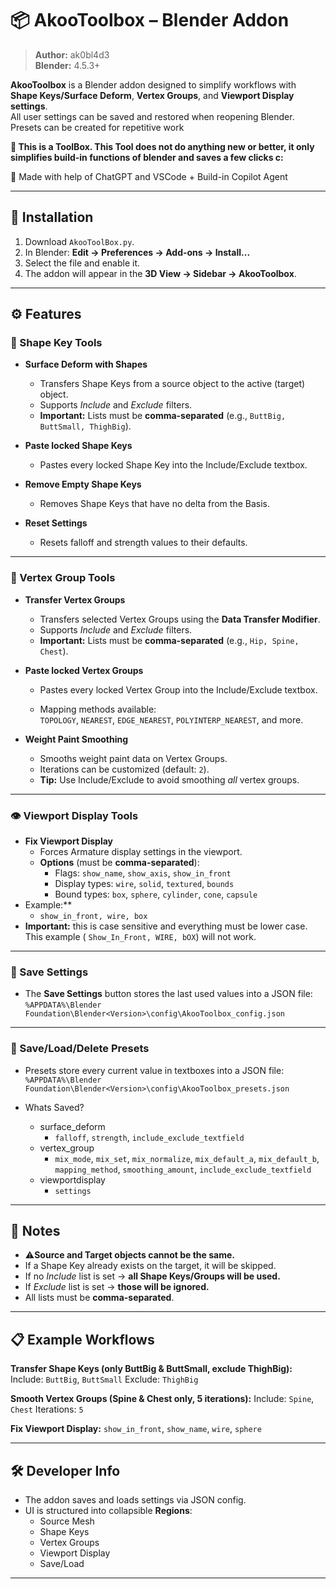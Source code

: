 # 📦 AkooToolbox – Blender Addon

 
> **Author:** ak0bl4d3  
> **Blender:** 4.5.3+   

**AkooToolbox** is a Blender addon designed to simplify workflows with **Shape Keys/Surface Deform**, **Vertex Groups**, and **Viewport Display settings**.  
All user settings can be saved and restored when reopening Blender.
Presets can be created for repetitive work

**:moyai: This is a ToolBox. This Tool does not do anything new or better, it only simplifies build-in functions of blender and saves a few clicks c:**

:hammer: Made with help of ChatGPT and VSCode + Build-in Copilot Agent

---

## 🚀 Installation
1. Download `AkooToolBox.py`.  
2. In Blender: **Edit → Preferences → Add-ons → Install...**  
3. Select the file and enable it.  
4. The addon will appear in the **3D View → Sidebar → AkooToolbox**.

---

## ⚙️ Features

### 🔑 Shape Key Tools
- **Surface Deform with Shapes**  
  - Transfers Shape Keys from a source object to the active (target) object.  
  - Supports *Include* and *Exclude* filters.  
  - **Important:** Lists must be **comma-separated** (e.g., `ButtBig, ButtSmall, ThighBig`).  

- **Paste locked Shape Keys**
  - Pastes every locked Shape Key into the Include/Exclude textbox.

- **Remove Empty Shape Keys**  
  - Removes Shape Keys that have no delta from the Basis.  

- **Reset Settings**  
  - Resets falloff and strength values to their defaults.  

---

### 🧩 Vertex Group Tools
- **Transfer Vertex Groups**  
  - Transfers selected Vertex Groups using the **Data Transfer Modifier**.  
  - Supports *Include* and *Exclude* filters.  
  - **Important:** Lists must be **comma-separated** (e.g., `Hip, Spine, Chest`).  

- **Paste locked Vertex Groups**
  - Pastes every locked Vertex Group into the Include/Exclude textbox.

  - Mapping methods available:  
    `TOPOLOGY`, `NEAREST`, `EDGE_NEAREST`, `POLYINTERP_NEAREST`, and more.  

- **Weight Paint Smoothing**  
  - Smooths weight paint data on Vertex Groups.  
  - Iterations can be customized (default: `2`).  
  - **Tip:** Use Include/Exclude to avoid smoothing *all* vertex groups.  

---

### 👁️ Viewport Display Tools
- **Fix Viewport Display**  
  - Forces Armature display settings in the viewport.  
  - **Options** (must be **comma-separated**):  
    - Flags: `show_name`, `show_axis`, `show_in_front`  
    - Display types: `wire`, `solid`, `textured`, `bounds`  
    - Bound types: `box`, `sphere`, `cylinder`, `cone`, `capsule`  
- Example:**  
  - `show_in_front, wire, box`
- **Important:** this is case sensitive and everything must be lower case. This example ( `Show_In_Front, WIRE, bOX`) will not work.
---

### 💾 Save Settings
- The **Save Settings** button stores the last used values into a JSON file:  
`%APPDATA%\Blender Foundation\Blender<Version>\config\AkooToolbox_config.json`

---
### 💾 Save/Load/Delete Presets
- Presets store every current value in textboxes into a JSON file:  
`%APPDATA%\Blender Foundation\Blender<Version>\config\AkooToolbox_presets.json`


- Whats Saved?
  - surface_deform
    - `falloff`, `strength`, `include_exclude_textfield`
  - vertex_group
    - `mix_mode`, `mix_set`, `mix_normalize`, `mix_default_a`, `mix_default_b`, `mapping_method`, `smoothing_amount`, `include_exclude_textfield`
  - viewportdisplay
    - `settings`

---

## 📝 Notes
- :warning:**Source and Target objects cannot be the same.**
- If a Shape Key already exists on the target, it will be skipped.  
- If no *Include* list is set → **all Shape Keys/Groups will be used.**  
- If *Exclude* list is set → **those will be ignored.**  
- All lists must be **comma-separated**.

---

## 📋 Example Workflows

**Transfer Shape Keys (only ButtBig & ButtSmall, exclude ThighBig):**
Include: `ButtBig`, `ButtSmall`
Exclude: `ThighBig`

**Smooth Vertex Groups (Spine & Chest only, 5 iterations):**
Include: `Spine`, `Chest`
Iterations: `5`

**Fix Viewport Display:**
`show_in_front`, `show_name`, `wire`, `sphere`

---

## 🛠️ Developer Info
- The addon saves and loads settings via JSON config.  
- UI is structured into collapsible **Regions**:  
  - Source Mesh  
  - Shape Keys  
  - Vertex Groups  
  - Viewport Display  
  - Save/Load

---

